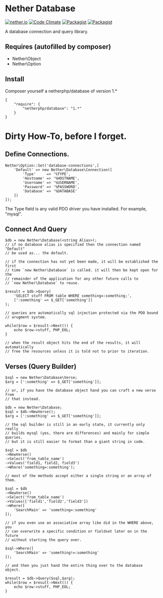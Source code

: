Nether Database
=====================================
[![nether.io](https://img.shields.io/badge/nether-database-C661D2.svg)](http://nether.io/database/) [![Code Climate](https://codeclimate.com/github/netherphp/database/badges/gpa.svg)](https://codeclimate.com/github/netherphp/database) [![Packagist](https://img.shields.io/packagist/v/netherphp/database.svg)](https://packagist.org/packages/netherphp/database) [![Packagist](https://img.shields.io/packagist/dt/netherphp/database.svg)](https://packagist.org/packages/netherphp/database)

A database connection and query library.

Requires (autofilled by composer)
-------------------------------------
* Nether\Object
* Nether\Option

Install
-------------------------------------
Composer yourself a netherphp/database of version 1.*

	{
		"require": {
			"netherphp/database": "1.*"
		}
	}

Dirty How-To, before I forget.
=====================================
Define Connections.
-------------------------------------

	Nether\Option::Set('database-connections',[
		'Default' => new Nether\Database\Connection([
			'Type'     => '%TYPE',
			'Hostname' => '%HOSTNAME',
			'Username' => '%USERNAME',
			'Password' => '%PASSWORD',
			'Database' => '%DATABASE'
		])
	]);

The Type field is any valid PDO driver you have installed. For example, "mysql".

Connect And Query
--------------------------------

	$db = new Nether\Database(<string Alias>);
	// if no database alias is specified then the connection named "Default"
	// be used as... the default.

	// if the connection has not yet been made, it will be established the first
	// time `new Nether\Database` is called. it will then be kept open for the
	// remainder of the application for any other future calls to
	// `new Nether\Database` to reuse.

	$result = $db->Query(
		'SELECT stuff FROM table WHERE something=:something;',
		[':something' => $_GET['something']]
	);

	// queries are automatically sql injection protected via the PDO bound
	// arugment system.

	while($row = $result->Next()) {
		echo $row->stuff, PHP_EOL;
	}

	// when the result object hits the end of the results, it will automatically
	// free the resources unless it is told not to prior to iteration.

Verses (Query Builder)
--------------------------------

	$sql = new Nether\Database\Verse;
	$arg = [':something' => $_GET['something']];

	// or, if you have the database object hand you can craft a new verse from
	// that instead.

	$db = new Nether\Database;
	$sql = $db->NewVerse();
	$arg = [':something' => $_GET['something']];

	// the sql builder is still in an early state, it currently only really
	// builds mysql (yes, there are differences) and mainly for simple queries.
	// but it is still easier to format than a giant string in code.

	$sql = $db
	->NewVerse()
	->Select('from_table_name')
	->Values('field1, field2, field3')
	->Where('something=:something');

	// most of the methods accept either a single string or an array of them.

	$sql = $db
	->NewVerse()
	->Select('from_table_name')
	->Values(['field1','field2','field3'])
	->Where([
		'SearchMain' => 'something=:something'
	]);

	// if you even use an associative array like did in the WHERE above, you
	// can overwrite a specific condition or fieldset later on in the future
	// without starting the query over.

	$sql->Where([
		'SearchMain' => 'something!=:something'
	]);

	// and then you just hand the entire thing over to the database object.

	$result = $db->Query($sql,$arg);
	while($row = $result->Next()) {
		echo $row->stuff, PHP_EOL;
	}
